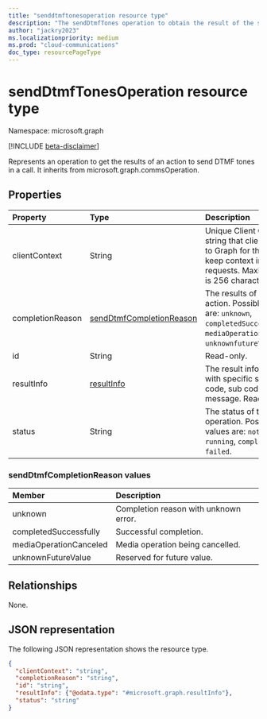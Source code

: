 ```yaml
---
title: "senddtmftonesoperation resource type"
description: "The sendDtmfTones operation to obtain the result of the sendDtmfTones action."
author: "jackry2023"
ms.localizationpriority: medium
ms.prod: "cloud-communications"
doc_type: resourcePageType
---
```


# sendDtmfTonesOperation resource type

Namespace: microsoft.graph

[!INCLUDE [beta-disclaimer](../../includes/beta-disclaimer.md)]

Represents an operation to get the results of an action to send DTMF tones in a call. It inherits from microsoft.graph.commsOperation.

## Properties

| Property            | Type                        | Description|
|:--------------------|:----------------------------|:-----------------------------------------------------------------------------------|
| clientContext       | String                      | Unique Client Context string that client sends to Graph for the client to keep context in multiple requests. Maximum limit is 256 characters. |
| completionReason    | [sendDtmfCompletionReason](senddtmftonesoperation.md#sendDtmfCompletionReason-values)    | The results of the action. Possible values are: `unknown`, `completedSuccessfully`, `mediaOperationCanceled`, `unknownfutureValue`. |
| id                  | String                      | Read-only.                                                                         |
| resultInfo          | [resultInfo](resultinfo.md) | The result information with specific status code, sub code and message. Read-only.        |
| status              | String                      | The status of the operation. Possible values are: `notStarted`, `running`, `completed`, `failed`.               |

### sendDtmfCompletionReason values
| Member            | Description|
|:--------------------|:------------------------------------|
| unknown | Completion reason with unknown error. |
| completedSuccessfully | Successful completion. |
| mediaOperationCanceled | Media operation being cancelled. |
| unknownFutureValue | Reserved for future value. |

## Relationships
None.

## JSON representation

The following JSON representation shows the resource type.

<!-- {
  "blockType": "resource",
  "optionalProperties": [

  ],
  "@odata.type": "microsoft.graph.sendDtmfTonesOperation"
}-->
```json
{
  "clientContext": "string",
  "completionReason": "string",
  "id": "string",
  "resultInfo": {"@odata.type": "#microsoft.graph.resultInfo"},
  "status": "string"
}
```

<!-- uuid: 8fcb5dbc-d5aa-4681-8e31-b001d5168d79
2015-10-25 14:57:30 UTC -->
<!--
{
  "type": "#page.annotation",
  "description": "sendDtmfTonesOperation resource",
  "keywords": "",
  "section": "documentation",
  "tocPath": "",
  "suppressions": []
}
-->
